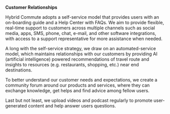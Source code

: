 <b>Customer Relationships</b>
<p>Hybrid Commute adopts a self-service model that provides users with an on-boarding guide and a Help Center with FAQs. We aim to provide flexible, real-time support to customers across multiple channels such as social media, apps, SMS, phone, chat, e-mail, and other software integrations, with access to a support representative for more assistance when needed.

A long with the self-service strategy, we draw on an automated-service model, which maintains relationships with our customers by providing AI (artificial intelligence) powered recommendations of travel route and insights to resources (e.g. restaurants, shopping, etc.) near end destinations.

To better understand our customer needs and expectations, we create a community forum around our products and services, where they can exchange knowledge, get helps and find advice among fellow users.

Last but not least, we upload videos and podcast regularly to promote user-generated content and help answer users questions.</p>
